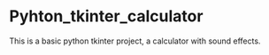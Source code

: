 # Pyhton_tkinter_calculator

This is a basic python tkinter project, a calculator with sound effects. 

